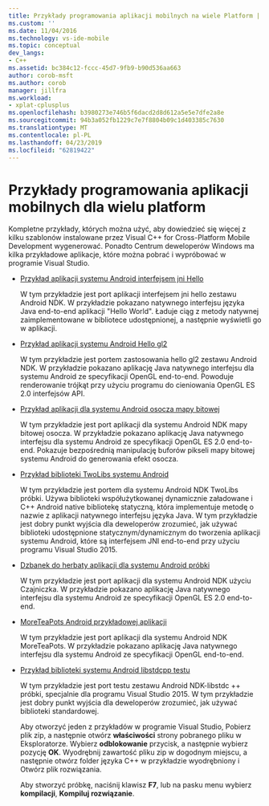 ```yaml
---
title: Przykłady programowania aplikacji mobilnych na wiele Platform | Dokumentacja firmy Microsoft
ms.custom: ''
ms.date: 11/04/2016
ms.technology: vs-ide-mobile
ms.topic: conceptual
dev_langs:
- C++
ms.assetid: bc384c12-fccc-45d7-9fb9-b90d536aa663
author: corob-msft
ms.author: corob
manager: jillfra
ms.workload:
- xplat-cplusplus
ms.openlocfilehash: b3980273e746b5f6dacd2d8d612a5e5e7dfe2a8e
ms.sourcegitcommit: 94b3a052fb1229c7e7f8804b09c1d403385c7630
ms.translationtype: MT
ms.contentlocale: pl-PL
ms.lasthandoff: 04/23/2019
ms.locfileid: "62819422"
---
```

# <a name="cross-platform-mobile-development-examples"></a>Przykłady programowania aplikacji mobilnych dla wielu platform
Kompletne przykłady, których można użyć, aby dowiedzieć się więcej z kilku szablonów instalowane przez Visual C++ for Cross-Platform Mobile Development wygenerować. Ponadto Centrum deweloperów Windows ma kilka przykładowe aplikacje, które można pobrać i wypróbować w programie Visual Studio.

- [Przykład aplikacji systemu Android interfejsem jni Hello](https://code.msdn.microsoft.com/hello-jni-Android-790ab73d)

   W tym przykładzie jest port aplikacji interfejsem jni hello zestawu Android NDK. W przykładzie pokazano natywnego interfejsu języka Java end-to-end aplikacji "Hello World". Ładuje ciąg z metody natywnej zaimplementowane w bibliotece udostępnionej, a następnie wyświetli go w aplikacji.

- [Przykład aplikacji systemu Android Hello gl2](https://code.msdn.microsoft.com/hello-gl2-Android-3b61896c)

   W tym przykładzie jest portem zastosowania hello gl2 zestawu Android NDK. W przykładzie pokazano aplikację Java natywnego interfejsu dla systemu Android ze specyfikacji OpenGL end-to-end. Powoduje renderowanie trójkąt przy użyciu programu do cieniowania OpenGL ES 2.0 interfejsów API.

- [Przykład aplikacji dla systemu Android osocza mapy bitowej](https://code.msdn.microsoft.com/Bitmap-Plasma-Android-77ae296a)

   W tym przykładzie jest port aplikacji dla systemu Android NDK mapy bitowej osocza. W przykładzie pokazano aplikację Java natywnego interfejsu dla systemu Android ze specyfikacji OpenGL ES 2.0 end-to-end. Pokazuje bezpośrednią manipulację buforów pikseli mapy bitowej systemu Android do generowania efekt osocza.

- [Przykład biblioteki TwoLibs systemu Android](https://code.msdn.microsoft.com/TwoLibs-Android-Library-6396e5c4)

   W tym przykładzie jest portem dla systemu Android NDK TwoLibs próbki. Używa biblioteki współużytkowanej dynamicznie załadowane i C++ Android native bibliotekę statyczną, która implementuje metodę o nazwie z aplikacji natywnego interfejsu języka Java. W tym przykładzie jest dobry punkt wyjścia dla deweloperów zrozumieć, jak używać biblioteki udostępnione statycznym/dynamicznym do tworzenia aplikacji systemu Android, które są interfejsem JNI end-to-end przy użyciu programu Visual Studio 2015.

- [Dzbanek do herbaty aplikacji dla systemu Android próbki](https://code.msdn.microsoft.com/Tea-Pot-Android-Application-e7c05d73)

   W tym przykładzie jest port aplikacji dla systemu Android NDK użyciu Czajniczka. W przykładzie pokazano aplikację Java natywnego interfejsu dla systemu Android ze specyfikacji OpenGL ES 2.0 end-to-end.

- [MoreTeaPots Android przykładowej aplikacji](https://code.msdn.microsoft.com/MoreTeaPots-Android-a9bd8549)

   W tym przykładzie jest port aplikacji dla systemu Android NDK MoreTeaPots. W przykładzie pokazano aplikację Java natywnego interfejsu dla systemu Android ze specyfikacji OpenGL end-to-end.

- [Przykład biblioteki systemu Android libstdcpp testu](https://code.msdn.microsoft.com/test-libstdcpp-Android-00b548f5)

   W tym przykładzie jest port testu zestawu Android NDK-libstdc ++ próbki, specjalnie dla programu Visual Studio 2015. W tym przykładzie jest dobry punkt wyjścia dla deweloperów zrozumieć, jak używać biblioteki standardowej.

  Aby otworzyć jeden z przykładów w programie Visual Studio, Pobierz plik zip, a następnie otwórz **właściwości** strony pobranego pliku w Eksploratorze. Wybierz **odblokowanie** przycisk, a następnie wybierz pozycję **OK**. Wyodrębnij zawartość pliku zip w dogodnym miejscu, a następnie otwórz folder języka C++ w przykładzie wyodrębniony i Otwórz plik rozwiązania.

  Aby stworzyć próbkę, naciśnij klawisz **F7**, lub na pasku menu wybierz **kompilacji**, **Kompiluj rozwiązanie**.
